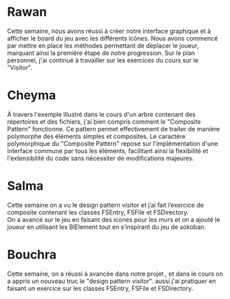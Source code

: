 # Rawan
Cette semaine, nous avons réussi à créer notre interface graphique et à afficher le board du jeu avec les différents icônes. 
Nous avons commencé par mettre en place les méthodes permettant de déplacer le joueur, marquant ainsi la première étape de notre progression.
Sur le plan personnel, j'ai continué à travailler sur les exercices du cours sur le "Visitor".

# Cheyma

À travers l'exemple illustré dans le cours d'un arbre contenant des répertoires et des fichiers, j'ai bien compris comment le "Composite Pattern" fonctionne. Ce pattern permet effectivement de traiter de manière polymorphe des éléments simples et composites. Le caractère polymorphique du "Composite Pattern" repose sur l'implémentation d'une interface commune par tous les éléments, facilitant ainsi la flexibilité et l'extensibilité du code sans nécessiter de modifications majeures.

# Salma
Cette semaine on a vu le design pattern visitor et j’ai fait l’exercice de composite contenant les classes FSEntry, FSFile et FSDirectory.  
On a avancé sur le jeu en faisant des icones pour les murs et on a ajouté le joueur en utilisant les BlElement tout en s’inspirant du jeu de sokoban.


# Bouchra

Cette semaine, on a réussi à avancée dans notre projet , et dans le cours  on a appris un nouveau truc le "design pattern visitor". aussi j'ai pratiquer en faisant un exercice sur les classes FSEntry, FSFile et FSDirectory.
